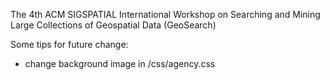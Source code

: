 The 4th ACM SIGSPATIAL International Workshop on Searching and Mining Large Collections of Geospatial Data (GeoSearch)

Some tips for future change:
- change background image in /css/agency.css


